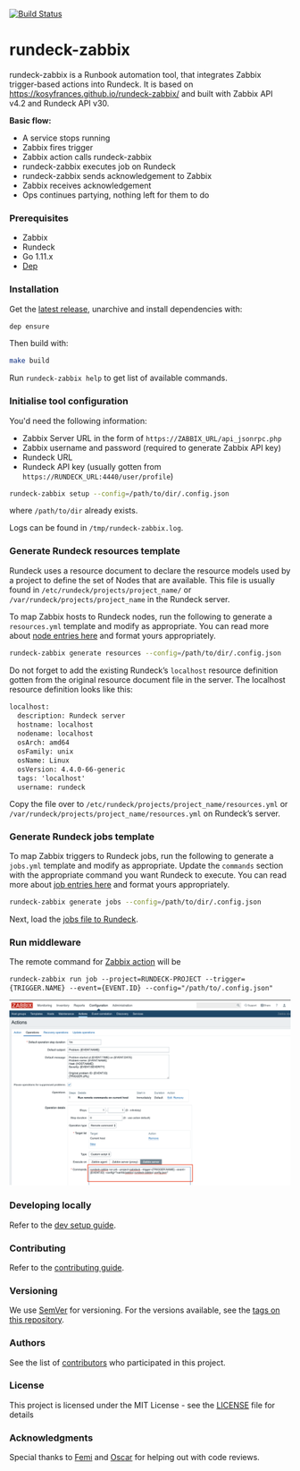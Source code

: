 [![Build Status](https://travis-ci.org/kosyfrances/rundeck-zabbix.svg?branch=master)](https://travis-ci.org/kosyfrances/rundeck-zabbix)

# rundeck-zabbix
rundeck-zabbix is a Runbook automation tool, that integrates Zabbix trigger-based actions into Rundeck. It is based on https://kosyfrances.github.io/rundeck-zabbix/ and built with Zabbix API v4.2 and Rundeck API v30.

**Basic flow:**

* A service stops running
* Zabbix fires trigger
* Zabbix action calls rundeck-zabbix
* rundeck-zabbix executes job on Rundeck
* rundeck-zabbix sends acknowledgement to Zabbix
* Zabbix receives acknowledgement
* Ops continues partying, nothing left for them to do

### Prerequisites
* Zabbix
* Rundeck
* Go 1.11.x
* [Dep](https://golang.github.io/dep/)

### Installation
Get the [latest release](https://github.com/kosyfrances/rundeck-zabbix/releases), unarchive and install dependencies with:
```bash
dep ensure
```

Then build with:
```bash
make build
```
Run `rundeck-zabbix help` to get list of available commands.

### Initialise tool configuration
You'd need the following information:
* Zabbix Server URL in the form of `https://ZABBIX_URL/api_jsonrpc.php`
* Zabbix username and password (required to generate Zabbix API key)
* Rundeck URL
* Rundeck API key (usually gotten from `https://RUNDECK_URL:4440/user/profile`)

```bash
rundeck-zabbix setup --config=/path/to/dir/.config.json
```
where `/path/to/dir` already exists.

Logs can be found in `/tmp/rundeck-zabbix.log`.

### Generate Rundeck resources template
Rundeck uses a resource document to declare the resource models used by a project to define the set of Nodes that are available. This file is usually found in `/etc/rundeck/projects/project_name/` or `/var/rundeck/projects/project_name` in the Rundeck server.

To map Zabbix hosts to Rundeck nodes, run the following to generate a `resources.yml` template and modify as appropriate. You can read more about [node entries here](https://docs.rundeck.com/docs/man5/resource-yaml.html) and format yours appropriately.

```bash
rundeck-zabbix generate resources --config=/path/to/dir/.config.json
```
Do not forget to add the existing Rundeck’s `localhost` resource definition gotten from the original resource document file in the server. The localhost resource definition looks like this:

```
localhost:
  description: Rundeck server
  hostname: localhost
  nodename: localhost
  osArch: amd64
  osFamily: unix
  osName: Linux
  osVersion: 4.4.0-66-generic
  tags: 'localhost'
  username: rundeck
```

Copy the file over to `/etc/rundeck/projects/project_name/resources.yml` or `/var/rundeck/projects/project_name/resources.yml` on Rundeck’s server.

### Generate Rundeck jobs template
To map Zabbix triggers to Rundeck jobs, run the following to generate a `jobs.yml` template and modify as appropriate. Update the `commands` section with the appropriate command you want Rundeck to execute. You can read more about [job entries here](https://docs.rundeck.com/docs/man5/job-yaml.html) and format yours appropriately.

```bash
rundeck-zabbix generate jobs --config=/path/to/dir/.config.json
```
Next, load the [jobs file to Rundeck](https://docs.rundeck.com/docs/man5/job-yaml.html#loading-and-unloading).

### Run middleware
The remote command for [Zabbix action](https://www.zabbix.com/documentation/4.2/manual/config/notifications/action/operation/remote_command) will be
```
rundeck-zabbix run job --project=RUNDECK-PROJECT --trigger={TRIGGER.NAME} --event={EVENT.ID} --config="/path/to/.config.json"
```

![Photo of Zabbix Action Page](/dev/assets/zabbix-action-page.png)

### Developing locally
Refer to the [dev setup guide](/dev/README.md).

### Contributing
Refer to the [contributing guide](/CONTRIBUTING.md).

### Versioning
We use [SemVer](https://semver.org/) for versioning. For the versions available, see the [tags on this repository](https://github.com/kosyfrances/rundeck-zabbix/tags).

### Authors
See the list of [contributors](https://github.com/kosyfrances/rundeck-zabbix/graphs/contributors) who participated in this project.

### License
This project is licensed under the MIT License - see the [LICENSE](/LICENSE) file for details

### Acknowledgments
Special thanks to [Femi](https://github.com/osule) and [Oscar](https://github.com/0sc) for helping out with code reviews.
